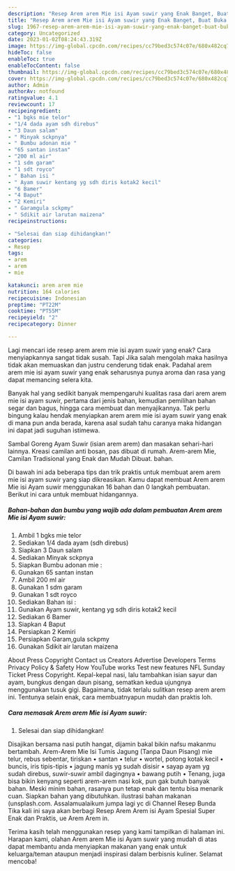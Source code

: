```yaml
---
description: "Resep Arem arem Mie isi Ayam suwir yang Enak Banget, Buat Buka Puasa Sempurna"
title: "Resep Arem arem Mie isi Ayam suwir yang Enak Banget, Buat Buka Puasa Sempurna"
slug: 1967-resep-arem-arem-mie-isi-ayam-suwir-yang-enak-banget-buat-buka-puasa-sempurna
category: Uncategorized
date: 2023-01-02T08:24:43.319Z
image: https://img-global.cpcdn.com/recipes/cc79bed3c574c07e/680x482cq70/arem-arem-mie-isi-ayam-suwir-foto-resep-utama.jpg
hideToc: false
enableToc: true
enableTocContent: false
thumbnail: https://img-global.cpcdn.com/recipes/cc79bed3c574c07e/680x482cq70/arem-arem-mie-isi-ayam-suwir-foto-resep-utama.jpg
cover: https://img-global.cpcdn.com/recipes/cc79bed3c574c07e/680x482cq70/arem-arem-mie-isi-ayam-suwir-foto-resep-utama.jpg
author: Admin
authorAv: notfound
ratingvalue: 4.1
reviewcount: 17
recipeingredient:
- "1 bgks mie telor"
- "1/4 dada ayam sdh direbus"
- "3 Daun salam"
- " Minyak sckpnya"
- " Bumbu adonan mie "
- "65 santan instan"
- "200 ml air"
- "1 sdm garam"
- "1 sdt royco"
- " Bahan isi "
- " Ayam suwir kentang yg sdh diris kotak2 kecil"
- "6 Bamer"
- "4 Baput"
- "2 Kemiri"
- " Garamgula sckpmy"
- " Sdikit air larutan maizena"
recipeinstructions:

- "Selesai dan siap dihidangkan!"
categories:
- Resep
tags:
- arem
- arem
- mie

katakunci: arem arem mie 
nutrition: 164 calories
recipecuisine: Indonesian
preptime: "PT22M"
cooktime: "PT55M"
recipeyield: "2"
recipecategory: Dinner

---
```



Lagi mencari ide resep arem arem mie isi ayam suwir yang enak? Cara menyiapkannya sangat tidak susah. Tapi Jika salah mengolah maka hasilnya tidak akan memuaskan dan justru cenderung tidak enak. Padahal arem arem mie isi ayam suwir yang enak seharusnya punya aroma dan rasa yang dapat memancing selera kita.


Banyak hal yang sedikit banyak mempengaruhi kualitas rasa dari arem arem mie isi ayam suwir, pertama dari jenis bahan, kemudian pemilihan bahan segar dan bagus, hingga cara membuat dan menyajikannya. Tak perlu bingung kalau hendak menyiapkan arem arem mie isi ayam suwir yang enak di mana pun anda berada, karena asal sudah tahu caranya maka hidangan ini dapat jadi suguhan istimewa.

Sambal Goreng Ayam Suwir (isian arem arem) dan masakan sehari-hari lainnya. Kreasi camilan anti bosan, pas dibuat di rumah. Arem-arem Mie, Camilan Tradisional yang Enak dan Mudah Dibuat. bahan.


Di bawah ini ada beberapa tips dan trik praktis untuk membuat arem arem mie isi ayam suwir yang siap dikreasikan. Kamu dapat membuat Arem arem Mie isi Ayam suwir menggunakan 16 bahan dan 0 langkah pembuatan. Berikut ini cara untuk membuat hidangannya.

<!--inarticleads1-->

##### Bahan-bahan dan bumbu yang wajib ada dalam pembuatan Arem arem Mie isi Ayam suwir:

1. Ambil 1 bgks mie telor
1. Sediakan 1/4 dada ayam (sdh direbus)
1. Siapkan 3 Daun salam
1. Sediakan  Minyak sckpnya
1. Siapkan  Bumbu adonan mie :
1. Gunakan 65 santan instan
1. Ambil 200 ml air
1. Gunakan 1 sdm garam
1. Gunakan 1 sdt royco
1. Sediakan  Bahan isi :
1. Gunakan  Ayam suwir, kentang yg sdh diris kotak2 kecil
1. Sediakan 6 Bamer
1. Siapkan 4 Baput
1. Persiapkan 2 Kemiri
1. Persiapkan  Garam,gula sckpmy
1. Gunakan  Sdikit air larutan maizena


About Press Copyright Contact us Creators Advertise Developers Terms Privacy Policy &amp; Safety How YouTube works Test new features NFL Sunday Ticket Press Copyright. Kepal-kepal nasi, lalu tambahkan isian sayur dan ayam, bungkus dengan daun pisang, sematkan kedua ujungnya menggunakan tusuk gigi. Bagaimana, tidak terlalu sulitkan resep arem arem ini. Tentunya selain enak, cara membuatnyapun mudah dan praktis loh. 

<!--inarticleads2-->

##### Cara memasak Arem arem Mie isi Ayam suwir:


1. Selesai dan siap dihidangkan!

Disajikan bersama nasi putih hangat, dijamin bakal bikin nafsu makanmu bertambah. Arem-Arem Mie Isi Tumis Jagung (Tanpa Daun Pisang) mie telur, rebus sebentar, tiriskan • santan • telur • wortel, potong kotak kecil • buncis, iris tipis-tipis • jagung manis yg sudah disisir • sayap ayam yg sudah direbus, suwir-suwir ambil dagingnya • bawang putih • Tenang, juga bisa bikin kenyang seperti arem-arem nasi kok, pun gak butuh banyak bahan. Meski minim bahan, rasanya pun tetap enak dan tentu bisa menarik cuan. Siapkan bahan yang dibutuhkan. ilustrasi bahan makanan (unsplash.com. Assalamualaikum jumpa lagi yc di Channel Resep Bunda Tika kali ini saya akan berbagi Resep Arem Arem isi Ayam Spesial Super Enak dan Praktis, ue Arem Arem in. 

Terima kasih telah menggunakan resep yang kami tampilkan di halaman ini. Harapan kami, olahan Arem arem Mie isi Ayam suwir yang mudah di atas dapat membantu anda menyiapkan makanan yang enak untuk keluarga/teman ataupun menjadi inspirasi dalam berbisnis kuliner. Selamat mencoba!
